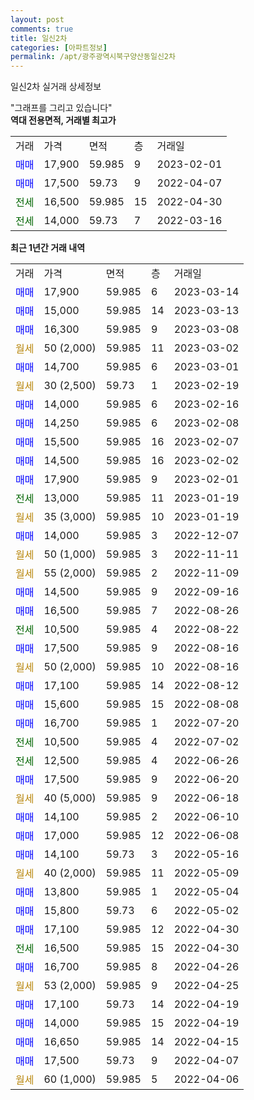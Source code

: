 ```yaml
---
layout: post
comments: true
title: 일신2차
categories: [아파트정보]
permalink: /apt/광주광역시북구양산동일신2차
---
```


일신2차 실거래 상세정보

<script type="text/javascript">
  google.charts.load('current', {'packages':['line', 'corechart']});
  google.charts.setOnLoadCallback(drawChart);

  function drawChart() {
    var data = new google.visualization.DataTable();
    data.addColumn('date', '거래일');
    data.addColumn('number', "매매");
    data.addColumn('number', "전세");
    data.addColumn('number', "전매");

    data.addRows([[new Date(Date.parse("2023-03-14")), 17900, null, null], [new Date(Date.parse("2023-03-13")), 15000, null, null], [new Date(Date.parse("2023-03-08")), 16300, null, null], [new Date(Date.parse("2023-03-02")), null, null, null], [new Date(Date.parse("2023-03-01")), 14700, null, null], [new Date(Date.parse("2023-02-19")), null, null, null], [new Date(Date.parse("2023-02-16")), 14000, null, null], [new Date(Date.parse("2023-02-08")), 14250, null, null], [new Date(Date.parse("2023-02-07")), 15500, null, null], [new Date(Date.parse("2023-02-02")), 14500, null, null], [new Date(Date.parse("2023-02-01")), 17900, null, null], [new Date(Date.parse("2023-01-19")), null, 13000, null], [new Date(Date.parse("2023-01-19")), null, null, null], [new Date(Date.parse("2022-12-07")), 14000, null, null], [new Date(Date.parse("2022-11-11")), null, null, null], [new Date(Date.parse("2022-11-09")), null, null, null], [new Date(Date.parse("2022-09-16")), 14500, null, null], [new Date(Date.parse("2022-08-26")), 16500, null, null], [new Date(Date.parse("2022-08-22")), null, 10500, null], [new Date(Date.parse("2022-08-16")), 17500, null, null], [new Date(Date.parse("2022-08-16")), null, null, null], [new Date(Date.parse("2022-08-12")), 17100, null, null], [new Date(Date.parse("2022-08-08")), 15600, null, null], [new Date(Date.parse("2022-07-20")), 16700, null, null], [new Date(Date.parse("2022-07-02")), null, 10500, null], [new Date(Date.parse("2022-06-26")), null, 12500, null], [new Date(Date.parse("2022-06-20")), 17500, null, null], [new Date(Date.parse("2022-06-18")), null, null, null], [new Date(Date.parse("2022-06-10")), 14100, null, null], [new Date(Date.parse("2022-06-08")), 17000, null, null], [new Date(Date.parse("2022-05-16")), 14100, null, null], [new Date(Date.parse("2022-05-09")), null, null, null], [new Date(Date.parse("2022-05-04")), 13800, null, null], [new Date(Date.parse("2022-05-02")), 15800, null, null], [new Date(Date.parse("2022-04-30")), 17100, null, null], [new Date(Date.parse("2022-04-30")), null, 16500, null], [new Date(Date.parse("2022-04-26")), 16700, null, null], [new Date(Date.parse("2022-04-25")), null, null, null], [new Date(Date.parse("2022-04-19")), 17100, null, null], [new Date(Date.parse("2022-04-19")), 14000, null, null], [new Date(Date.parse("2022-04-15")), 16650, null, null], [new Date(Date.parse("2022-04-07")), 17500, null, null], [new Date(Date.parse("2022-04-06")), null, null, null]]);

    var options = {
      hAxis: {
        format: 'yyyy/MM/dd'
      },    
      lineWidth: 0,
      pointsVisible: true,    
      title: '최근 1년간 유형별 실거래가 분포',
      legend: { position: 'bottom' }
    };

    var formatter = new google.visualization.NumberFormat({pattern:'###,###'} );
    formatter.format(data, 1);
    formatter.format(data, 2);
    
    setTimeout(function() {
        var chart = new google.visualization.LineChart(document.getElementById('columnchart_material'));
        chart.draw(data, (options));
        document.getElementById('loading').style.display = 'none';
    }, 200);
  }
</script>


<div id="loading" style="z-index:20; display: block; margin-left: 0px">"그래프를 그리고 있습니다"</div>
<div id="columnchart_material" style="width: 95%; margin-left: 0px; display: block"></div>
<!-- contents start -->
<b>역대 전용면적, 거래별 최고가</b>
<table class="sortable">
    <tr>
      <td>거래</td>
      <td>가격</td>
      <td>면적</td>
      <td>층</td>
      <td>거래일</td>
    </tr>
        <tr>
          <td><a style="color: blue">매매</a></td>
          <td>17,900</td>
          <td>59.985</td>
          <td>9</td>
          <td>2023-02-01</td>
        </tr>            <tr>
          <td><a style="color: blue">매매</a></td>
          <td>17,500</td>
          <td>59.73</td>
          <td>9</td>
          <td>2022-04-07</td>
        </tr>        
        <tr>
              <td><a style="color: darkgreen">전세</a></td>
              <td>16,500</td>
              <td>59.985</td>
              <td>15</td>
              <td>2022-04-30</td>
            </tr>            <tr>
              <td><a style="color: darkgreen">전세</a></td>
              <td>14,000</td>
              <td>59.73</td>
              <td>7</td>
              <td>2022-03-16</td>
            </tr>        
    
</table>

<b>최근 1년간 거래 내역</b>

<table class="sortable">
    <tr>
      <td>거래</td>
      <td>가격</td>
      <td>면적</td>
      <td>층</td>
      <td>거래일</td>
    </tr>
    <tr>
      <td><a style="color: blue">매매</a></td>
      <td>17,900</td>
      <td>59.985</td>
      <td>6</td>
      <td>2023-03-14</td>
    </tr>          <tr>
      <td><a style="color: blue">매매</a></td>
      <td>15,000</td>
      <td>59.985</td>
      <td>14</td>
      <td>2023-03-13</td>
    </tr>          <tr>
      <td><a style="color: blue">매매</a></td>
      <td>16,300</td>
      <td>59.985</td>
      <td>9</td>
      <td>2023-03-08</td>
    </tr>          <tr>
      <td><a style="color: darkgoldenrod">월세</a></td>
      <td>50 (2,000)</td>
      <td>59.985</td>
      <td>11</td>
      <td>2023-03-02</td>
    </tr>          <tr>
      <td><a style="color: blue">매매</a></td>
      <td>14,700</td>
      <td>59.985</td>
      <td>6</td>
      <td>2023-03-01</td>
    </tr>          <tr>
      <td><a style="color: darkgoldenrod">월세</a></td>
      <td>30 (2,500)</td>
      <td>59.73</td>
      <td>1</td>
      <td>2023-02-19</td>
    </tr>          <tr>
      <td><a style="color: blue">매매</a></td>
      <td>14,000</td>
      <td>59.985</td>
      <td>6</td>
      <td>2023-02-16</td>
    </tr>          <tr>
      <td><a style="color: blue">매매</a></td>
      <td>14,250</td>
      <td>59.985</td>
      <td>6</td>
      <td>2023-02-08</td>
    </tr>          <tr>
      <td><a style="color: blue">매매</a></td>
      <td>15,500</td>
      <td>59.985</td>
      <td>16</td>
      <td>2023-02-07</td>
    </tr>          <tr>
      <td><a style="color: blue">매매</a></td>
      <td>14,500</td>
      <td>59.985</td>
      <td>16</td>
      <td>2023-02-02</td>
    </tr>          <tr>
      <td><a style="color: blue">매매</a></td>
      <td>17,900</td>
      <td>59.985</td>
      <td>9</td>
      <td>2023-02-01</td>
    </tr>          <tr>
      <td><a style="color: darkgreen">전세</a></td>
      <td>13,000</td>
      <td>59.985</td>
      <td>11</td>
      <td>2023-01-19</td>
    </tr>          <tr>
      <td><a style="color: darkgoldenrod">월세</a></td>
      <td>35 (3,000)</td>
      <td>59.985</td>
      <td>10</td>
      <td>2023-01-19</td>
    </tr>          <tr>
      <td><a style="color: blue">매매</a></td>
      <td>14,000</td>
      <td>59.985</td>
      <td>3</td>
      <td>2022-12-07</td>
    </tr>          <tr>
      <td><a style="color: darkgoldenrod">월세</a></td>
      <td>50 (1,000)</td>
      <td>59.985</td>
      <td>3</td>
      <td>2022-11-11</td>
    </tr>          <tr>
      <td><a style="color: darkgoldenrod">월세</a></td>
      <td>55 (2,000)</td>
      <td>59.985</td>
      <td>2</td>
      <td>2022-11-09</td>
    </tr>          <tr>
      <td><a style="color: blue">매매</a></td>
      <td>14,500</td>
      <td>59.985</td>
      <td>9</td>
      <td>2022-09-16</td>
    </tr>          <tr>
      <td><a style="color: blue">매매</a></td>
      <td>16,500</td>
      <td>59.985</td>
      <td>7</td>
      <td>2022-08-26</td>
    </tr>          <tr>
      <td><a style="color: darkgreen">전세</a></td>
      <td>10,500</td>
      <td>59.985</td>
      <td>4</td>
      <td>2022-08-22</td>
    </tr>          <tr>
      <td><a style="color: blue">매매</a></td>
      <td>17,500</td>
      <td>59.985</td>
      <td>9</td>
      <td>2022-08-16</td>
    </tr>          <tr>
      <td><a style="color: darkgoldenrod">월세</a></td>
      <td>50 (2,000)</td>
      <td>59.985</td>
      <td>10</td>
      <td>2022-08-16</td>
    </tr>          <tr>
      <td><a style="color: blue">매매</a></td>
      <td>17,100</td>
      <td>59.985</td>
      <td>14</td>
      <td>2022-08-12</td>
    </tr>          <tr>
      <td><a style="color: blue">매매</a></td>
      <td>15,600</td>
      <td>59.985</td>
      <td>15</td>
      <td>2022-08-08</td>
    </tr>          <tr>
      <td><a style="color: blue">매매</a></td>
      <td>16,700</td>
      <td>59.985</td>
      <td>1</td>
      <td>2022-07-20</td>
    </tr>          <tr>
      <td><a style="color: darkgreen">전세</a></td>
      <td>10,500</td>
      <td>59.985</td>
      <td>4</td>
      <td>2022-07-02</td>
    </tr>          <tr>
      <td><a style="color: darkgreen">전세</a></td>
      <td>12,500</td>
      <td>59.985</td>
      <td>4</td>
      <td>2022-06-26</td>
    </tr>          <tr>
      <td><a style="color: blue">매매</a></td>
      <td>17,500</td>
      <td>59.985</td>
      <td>9</td>
      <td>2022-06-20</td>
    </tr>          <tr>
      <td><a style="color: darkgoldenrod">월세</a></td>
      <td>40 (5,000)</td>
      <td>59.985</td>
      <td>9</td>
      <td>2022-06-18</td>
    </tr>          <tr>
      <td><a style="color: blue">매매</a></td>
      <td>14,100</td>
      <td>59.985</td>
      <td>2</td>
      <td>2022-06-10</td>
    </tr>          <tr>
      <td><a style="color: blue">매매</a></td>
      <td>17,000</td>
      <td>59.985</td>
      <td>12</td>
      <td>2022-06-08</td>
    </tr>          <tr>
      <td><a style="color: blue">매매</a></td>
      <td>14,100</td>
      <td>59.73</td>
      <td>3</td>
      <td>2022-05-16</td>
    </tr>          <tr>
      <td><a style="color: darkgoldenrod">월세</a></td>
      <td>40 (2,000)</td>
      <td>59.985</td>
      <td>11</td>
      <td>2022-05-09</td>
    </tr>          <tr>
      <td><a style="color: blue">매매</a></td>
      <td>13,800</td>
      <td>59.985</td>
      <td>1</td>
      <td>2022-05-04</td>
    </tr>          <tr>
      <td><a style="color: blue">매매</a></td>
      <td>15,800</td>
      <td>59.73</td>
      <td>6</td>
      <td>2022-05-02</td>
    </tr>          <tr>
      <td><a style="color: blue">매매</a></td>
      <td>17,100</td>
      <td>59.985</td>
      <td>12</td>
      <td>2022-04-30</td>
    </tr>          <tr>
      <td><a style="color: darkgreen">전세</a></td>
      <td>16,500</td>
      <td>59.985</td>
      <td>15</td>
      <td>2022-04-30</td>
    </tr>          <tr>
      <td><a style="color: blue">매매</a></td>
      <td>16,700</td>
      <td>59.985</td>
      <td>8</td>
      <td>2022-04-26</td>
    </tr>          <tr>
      <td><a style="color: darkgoldenrod">월세</a></td>
      <td>53 (2,000)</td>
      <td>59.985</td>
      <td>9</td>
      <td>2022-04-25</td>
    </tr>          <tr>
      <td><a style="color: blue">매매</a></td>
      <td>17,100</td>
      <td>59.73</td>
      <td>14</td>
      <td>2022-04-19</td>
    </tr>          <tr>
      <td><a style="color: blue">매매</a></td>
      <td>14,000</td>
      <td>59.985</td>
      <td>15</td>
      <td>2022-04-19</td>
    </tr>          <tr>
      <td><a style="color: blue">매매</a></td>
      <td>16,650</td>
      <td>59.985</td>
      <td>14</td>
      <td>2022-04-15</td>
    </tr>          <tr>
      <td><a style="color: blue">매매</a></td>
      <td>17,500</td>
      <td>59.73</td>
      <td>9</td>
      <td>2022-04-07</td>
    </tr>          <tr>
      <td><a style="color: darkgoldenrod">월세</a></td>
      <td>60 (1,000)</td>
      <td>59.985</td>
      <td>5</td>
      <td>2022-04-06</td>
    </tr>      </table>
<!-- contents end -->    

